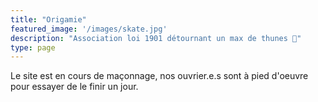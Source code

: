 ```yaml
---
title: "Origamie"
featured_image: '/images/skate.jpg'
description: "Association loi 1901 détournant un max de thunes 🖕"
type: page
---
```

Le site est en cours de maçonnage, nos ouvrier.e.s sont à pied d'oeuvre pour essayer de le finir un jour.
